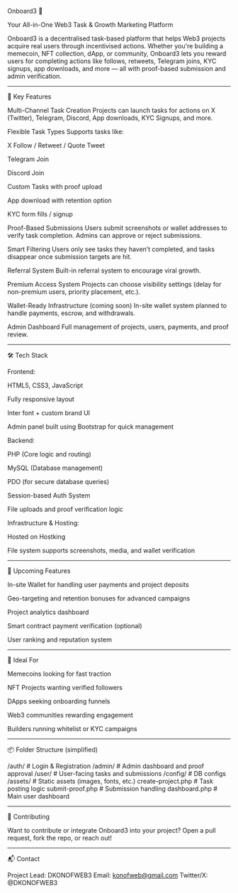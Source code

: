 Onboard3 🚀

Your All-in-One Web3 Task & Growth Marketing Platform

Onboard3 is a decentralised task-based platform that helps Web3 projects acquire real users through incentivised actions. Whether you're building a memecoin, NFT collection, dApp, or community, Onboard3 lets you reward users for completing actions like follows, retweets, Telegram joins, KYC signups, app downloads, and more — all with proof-based submission and admin verification.


---

🌟 Key Features

Multi-Channel Task Creation
Projects can launch tasks for actions on X (Twitter), Telegram, Discord, App downloads, KYC Signups, and more.

Flexible Task Types
Supports tasks like:

X Follow / Retweet / Quote Tweet

Telegram Join

Discord Join

Custom Tasks with proof upload

App download with retention option

KYC form fills / signup


Proof-Based Submissions
Users submit screenshots or wallet addresses to verify task completion. Admins can approve or reject submissions.

Smart Filtering
Users only see tasks they haven’t completed, and tasks disappear once submission targets are hit.

Referral System
Built-in referral system to encourage viral growth.

Premium Access System
Projects can choose visibility settings (delay for non-premium users, priority placement, etc.).

Wallet-Ready Infrastructure (coming soon)
In-site wallet system planned to handle payments, escrow, and withdrawals.

Admin Dashboard
Full management of projects, users, payments, and proof review.



---

🛠 Tech Stack

Frontend:

HTML5, CSS3, JavaScript

Fully responsive layout

Inter font + custom brand UI

Admin panel built using Bootstrap for quick management


Backend:

PHP (Core logic and routing)

MySQL (Database management)

PDO (for secure database queries)

Session-based Auth System

File uploads and proof verification logic


Infrastructure & Hosting:

Hosted on Hostking

File system supports screenshots, media, and wallet verification



---

🔐 Upcoming Features

In-site Wallet for handling user payments and project deposits

Geo-targeting and retention bonuses for advanced campaigns

Project analytics dashboard

Smart contract payment verification (optional)

User ranking and reputation system



---

🧠 Ideal For

Memecoins looking for fast traction

NFT Projects wanting verified followers

DApps seeking onboarding funnels

Web3 communities rewarding engagement

Builders running whitelist or KYC campaigns



---

📦 Folder Structure (simplified)

/auth/            # Login & Registration
/admin/           # Admin dashboard and proof approval
/user/            # User-facing tasks and submissions
/config/          # DB configs
/assets/          # Static assets (images, fonts, etc.)
create-project.php   # Task posting logic
submit-proof.php     # Submission handling
dashboard.php        # Main user dashboard


---

🤝 Contributing

Want to contribute or integrate Onboard3 into your project? Open a pull request, fork the repo, or reach out!


---

📬 Contact

Project Lead: DKONOFWEB3
Email: konofweb@gmail.com
Twitter/X: @DKONOFWEB3
